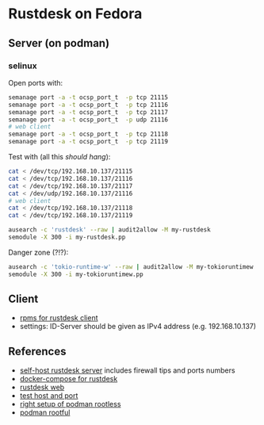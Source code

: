 # Rustdesk on Fedora

## Server (on podman)

### selinux

Open ports with:

```bash
semanage port -a -t ocsp_port_t  -p tcp 21115
semanage port -a -t ocsp_port_t  -p tcp 21116
semanage port -a -t ocsp_port_t  -p tcp 21117
semanage port -a -t ocsp_port_t  -p udp 21116
# web client
semanage port -a -t ocsp_port_t  -p tcp 21118
semanage port -a -t ocsp_port_t  -p tcp 21119
```

Test with (all this _should hang_):

```bash
cat < /dev/tcp/192.168.10.137/21115
cat < /dev/tcp/192.168.10.137/21116
cat < /dev/tcp/192.168.10.137/21117
cat < /dev/udp/192.168.10.137/21116
# web client
cat < /dev/tcp/192.168.10.137/21118
cat < /dev/tcp/192.168.10.137/21119
```

```bash
ausearch -c 'rustdesk' --raw | audit2allow -M my-rustdesk
semodule -X 300 -i my-rustdesk.pp
```

Danger zone (?!?):

```bash
ausearch -c 'tokio-runtime-w' --raw | audit2allow -M my-tokioruntimew
semodule -X 300 -i my-tokioruntimew.pp
```


## Client

* [rpms for rustdesk client](https://github.com/rustdesk/rustdesk/releases)
* settings: ID-Server should be given as IPv4 address (e.g. 192.168.10.137)

## References

* [self-host rustdesk server](https://rustdesk.com/docs/en/self-host/) includes firewall tips and ports numbers
* [docker-compose for rustdesk](https://rustdesk.com/docs/de/self-host/rustdesk-server-oss/docker/)
* [rustdesk web](https://rustdesk.com/docs/en/dev/build/web/)
* [test host and port](https://superuser.com/questions/621870/test-if-a-port-on-a-remote-system-is-reachable-without-telnet)
* [right setup of podman rootless](https://github.com/containers/podman/blob/main/docs/tutorials/rootless_tutorial.md)
* [podman rootful](https://raesene.github.io/blog/2020/02/23/More-Podman/)


```bash
```

